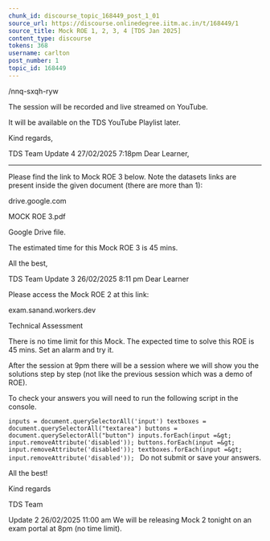 ```yaml
---
chunk_id: discourse_topic_168449_post_1_01
source_url: https://discourse.onlinedegree.iitm.ac.in/t/168449/1
source_title: Mock ROE 1, 2, 3, 4 [TDS Jan 2025]
content_type: discourse
tokens: 368
username: carlton
post_number: 1
topic_id: 168449
---
```


/nnq-sxqh-ryw

The session will be recorded and live streamed on YouTube.

It will be available on the TDS YouTube Playlist later.

Kind regards,

TDS Team
Update 4
27/02/2025 7:18pm
Dear Learner,

---

Please find the link to Mock ROE 3 below. Note the datasets links are present inside the given document (there are more than 1):

drive.google.com

MOCK ROE 3.pdf

Google Drive file.

The estimated time for this Mock ROE 3 is 45 mins.

All the best,

TDS Team
Update 3
26/02/2025 8:11 pm
Dear Learner

Please access the Mock ROE 2 at this link:

exam.sanand.workers.dev

Technical Assessment

There is no time limit for this Mock. The expected time to solve this ROE is 45 mins. Set an alarm and try it.

After the session at 9pm there will be a session where we will show you the solutions step by step (not like the previous session which was a demo of ROE).

To check your answers you will need to run the following script in the console.

`inputs = document.querySelectorAll('input')
textboxes = document.querySelectorAll("textarea")
buttons = document.querySelectorAll("button")
inputs.forEach(input =&gt; input.removeAttribute('disabled'));
buttons.forEach(input =&gt; input.removeAttribute('disabled'));
textboxes.forEach(input =&gt; input.removeAttribute('disabled'));
`
Do not submit or save your answers.

All the best!

Kind regards

TDS Team

Update 2
26/02/2025 11:00 am
We will be releasing Mock 2 tonight on an exam portal at 8pm (no time limit).
